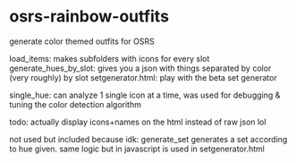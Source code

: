 # osrs-rainbow-outfits
generate color themed outfits for OSRS


load_items: makes subfolders with icons for every slot
generate_hues_by_slot: gives you a json with things separated by color (very roughly) by slot
setgenerator.html: play with the beta set generator


single_hue: can analyze 1 single icon at a time, was used for debugging & tuning the color detection algorithm


todo: actually display icons+names on the html instead of raw json lol


not used but included because idk: generate_set generates a set according to hue given. same logic but in javascript is used in setgenerator.html
